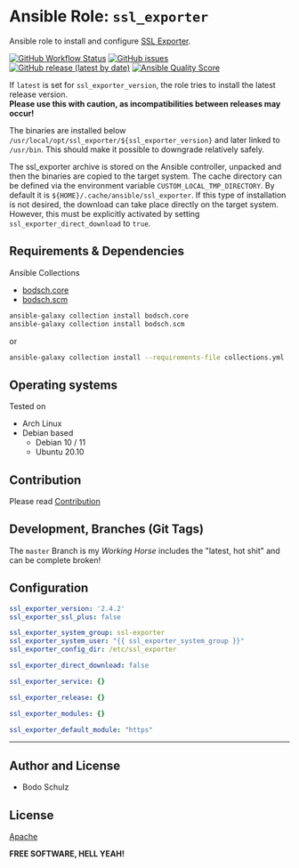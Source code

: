
# Ansible Role:  `ssl_exporter`

Ansible role to install and configure [SSL Exporter](https://github.com/ribbybibby/ssl_exporter).

[![GitHub Workflow Status](https://img.shields.io/github/actions/workflow/status/bodsch/ansible-ssl_exporter/main.yml?branch=main)][ci]
[![GitHub issues](https://img.shields.io/github/issues/bodsch/ansible-ssl_exporter)][issues]
[![GitHub release (latest by date)](https://img.shields.io/github/v/release/bodsch/ansible-ssl_exporter)][releases]
[![Ansible Quality Score](https://img.shields.io/ansible/quality/50067?label=role%20quality)][quality]

[ci]: https://github.com/bodsch/ansible-ssl_exporter/actions
[issues]: https://github.com/bodsch/ansible-ssl_exporter/issues?q=is%3Aopen+is%3Aissue
[releases]: https://github.com/bodsch/ansible-ssl_exporter/releases
[quality]: https://galaxy.ansible.com/bodsch/ssl_exporter


If `latest` is set for `ssl_exporter_version`, the role tries to install the latest release version.  
**Please use this with caution, as incompatibilities between releases may occur!**

The binaries are installed below `/usr/local/opt/ssl_exporter/${ssl_exporter_version}` and later linked to `/usr/bin`. 
This should make it possible to downgrade relatively safely.

The ssl_exporter archive is stored on the Ansible controller, unpacked and then the binaries are copied to the target system.
The cache directory can be defined via the environment variable `CUSTOM_LOCAL_TMP_DIRECTORY`. 
By default it is `${HOME}/.cache/ansible/ssl_exporter`.
If this type of installation is not desired, the download can take place directly on the target system. 
However, this must be explicitly activated by setting `ssl_exporter_direct_download` to `true`.

## Requirements & Dependencies

Ansible Collections

- [bodsch.core](https://github.com/bodsch/ansible-collection-core)
- [bodsch.scm](https://github.com/bodsch/ansible-collection-scm)

```bash
ansible-galaxy collection install bodsch.core
ansible-galaxy collection install bodsch.scm
```
or
```bash
ansible-galaxy collection install --requirements-file collections.yml
```

## Operating systems

Tested on

* Arch Linux
* Debian based
    - Debian 10 / 11
    - Ubuntu 20.10


## Contribution

Please read [Contribution](CONTRIBUTING.md)

## Development,  Branches (Git Tags)

The `master` Branch is my *Working Horse* includes the "latest, hot shit" and can be complete broken!


## Configuration

```yaml
ssl_exporter_version: '2.4.2'
ssl_exporter_ssl_plus: false

ssl_exporter_system_group: ssl-exporter
ssl_exporter_system_user: "{{ ssl_exporter_system_group }}"
ssl_exporter_config_dir: /etc/ssl_exporter

ssl_exporter_direct_download: false

ssl_exporter_service: {}

ssl_exporter_release: {}

ssl_exporter_modules: {}

ssl_exporter_default_module: "https"
```

----

## Author and License

- Bodo Schulz

## License

[Apache](LICENSE)

**FREE SOFTWARE, HELL YEAH!**
